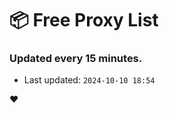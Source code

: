 # :package: Free Proxy List
### Updated every 15 minutes.

- Last updated: `2024-10-10 18:54`

:heart:
